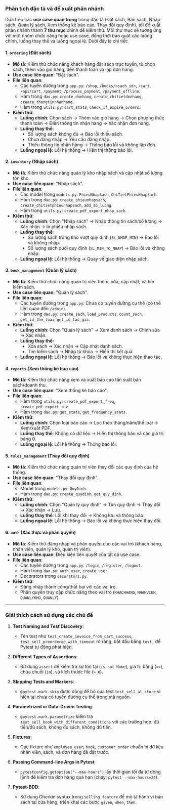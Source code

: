 ### Phân tích đặc tả và đề xuất phân nhánh

Dựa trên các **use case quan trọng** trong đặc tả (Đặt sách, Bán sách, Nhập sách, Quản lý sách, Xem thống kê báo cáo, Thay đổi quy định), tôi đề xuất phân nhánh thành **7 thư mục** chính để kiểm thử. Mỗi thư mục sẽ tương ứng với một nhóm chức năng hoặc use case, đồng thời bao quát các luồng chính, luồng thay thế và luồng ngoại lệ. Dưới đây là chi tiết:

#### 1. `ordering` (Đặt sách)

- **Mô tả**: Kiểm thử chức năng khách hàng đặt sách trực tuyến, từ chọn sách, thêm vào giỏ hàng, đến thanh toán và lập đơn hàng.
- **Use case liên quan**: "Đặt sách".
- **File liên quan**:
  - Các tuyến đường trong `app.py`: `/shop`, `/books/<sach_id>`, `/cart`, `/api/cart`, `/payment`, `/process_payment`, `/payment_offline`.
  - Hàm trong `dao.py`: `create_donhang`, `create_chitietdonhang`, `create_thongtinnhanhang`.
  - Hàm trong `utils.py`: `cart_stats`, `check_if_expire_orders`.
- **Kiểm thử**:
  - **Luồng chính**: Chọn sách → Thêm vào giỏ hàng → Chọn phương thức thanh toán → Điền thông tin nhận hàng → Xác nhận đơn hàng.
  - **Luồng thay thế**:
    - Số lượng sách không đủ → Báo lỗi thiếu sách.
    - Chưa đăng nhập → Yêu cầu đăng nhập.
    - Thiếu thông tin nhận hàng → Thông báo lỗi và không lập đơn.
  - **Luồng ngoại lệ**: Lỗi hệ thống → Hiển thị thông báo lỗi.

#### 2. `inventory` (Nhập sách)

- **Mô tả**: Kiểm thử chức năng quản lý kho nhập sách và cập nhật số lượng tồn kho.
- **Use case liên quan**: "Nhập sách".
- **File liên quan**:
  - Các model trong `models.py`: `PhieuNhapSach`, `ChiTietPhieuNhapSach`.
  - Hàm trong `dao.py`: `create_phieunhapsach`, `create_chitietphieunhapsach`, `add_so_luong`.
  - Hàm trong `utils.py`: `create_pdf_export_nhap_sach`.
- **Kiểm thử**:
  - **Luồng chính**: Chọn "Nhập sách" → Nhập thông tin sách/số lượng → Xác nhận → In phiếu nhập sách.
  - **Luồng thay thế**:
    - Số lượng sách trong kho vượt quy định (`SL_NHAP_MIN`) → Báo lỗi và không nhập.
    - Số lượng sách dưới quy định (`SL_MIN_TO_NHAP`) → Báo lỗi và không nhập.
  - **Luồng ngoại lệ**: Lỗi hệ thống → Quay về giao diện nhập sách.

#### 3. `book_management` (Quản lý sách)

- **Mô tả**: Kiểm thử chức năng quản trị viên thêm, xóa, cập nhật, và tìm kiếm sách.
- **Use case liên quan**: "Quản lý sách".
- **File liên quan**:
  - Các tuyến đường trong `app.py`: Chưa có tuyến đường cụ thể (có thể liên quan đến `/admin`).
  - Hàm trong `dao.py`: `create_sach`, `load_products`, `count_sach`, `get_id_the_loai`, `get_id_tac_gia`.
- **Kiểm thử**:
  - **Luồng chính**: Chọn "Quản lý sách" → Xem danh sách → Chỉnh sửa → Xác nhận.
  - **Luồng thay thế**:
    - Xóa sách → Xác nhận → Cập nhật danh sách.
    - Tìm kiếm sách → Nhập từ khóa → Hiển thị kết quả.
  - **Luồng ngoại lệ**: Lỗi hệ thống → Báo lỗi và không thực hiện thao tác.

#### 4. `reports` (Xem thống kê báo cáo)

- **Mô tả**: Kiểm thử chức năng xem và xuất báo cáo tần suất bán sách/doanh thu.
- **Use case liên quan**: "Xem thống kê báo cáo".
- **File liên quan**:
  - Hàm trong `utils.py`: `create_pdf_export_freq`, `create_pdf_export_rev`.
  - Hàm trong `dao.py`: `get_stats`, `get_frequency_stats`.
- **Kiểm thử**:
  - **Luồng chính**: Chọn loại báo cáo → Lọc theo tháng/năm/thể loại → Xem/xuất PDF.
  - **Luồng thay thế**: Không có dữ liệu → Hiển thị thông báo và các giá trị bằng 0.
  - **Luồng ngoại lệ**: Lỗi hệ thống → Thông báo lỗi.

#### 5. `rules_management` (Thay đổi quy định)

- **Mô tả**: Kiểm thử chức năng quản trị viên thay đổi các quy định của hệ thống.
- **Use case liên quan**: "Thay đổi quy định".
- **File liên quan**:
  - Model trong `models.py`: `QuyDinh`.
  - Hàm trong `dao.py`: `create_quydinh`, `get_quy_dinh`.
- **Kiểm thử**:
  - **Luồng chính**: Chọn "Quản lý quy định" → Tìm quy định → Thay đổi → Xác nhận → Lưu.
  - **Luồng thay thế**: Lỗi khi thay đổi → Không lưu và thông báo.
  - **Luồng ngoại lệ**: Lỗi hệ thống → Báo lỗi và không thực hiện thay đổi.

#### 6. `auth` (Xác thực và phân quyền)

- **Mô tả**: Kiểm thử đăng nhập và phân quyền cho các vai trò (khách hàng, nhân viên, quản lý kho, quản trị viên).
- **Use case liên quan**: Điều kiện tiên quyết của tất cả use case.
- **File liên quan**:
  - Các tuyến đường trong `app.py`: `/login`, `/register`, `/logout`.
  - Hàm trong `dao.py`: `auth_user`, `create_user`.
  - Decorators trong `decorators.py`.
- **Kiểm thử**:
  - Đăng nhập thành công/thất bại với các vai trò.
  - Phân quyền truy cập chức năng theo vai trò (`KHACHHANG`, `NHANVIEN`, `QUANLYKHO`, `QUANLY`).

---

### Giải thích cách sử dụng các chủ đề

1. **Test Naming and Test Discovery**:
   - Tên test như `test_create_invoice_from_cart_success`, `test_sell_preordered_with_timeout` rõ ràng, bắt đầu bằng `test_` để Pytest tự động phát hiện.

2. **Different Types of Assertions**:
   - Sử dụng `assert` để kiểm tra sự tồn tại (`is not None`), giá trị bằng (`==`), chứa chuỗi (`in`), và kích thước file (`> 0`).

3. **Skipping Tests and Markers**:
   - `@pytest.mark.skip` được dùng để bỏ qua test `test_sell_at_store` vì hiện tại chưa có tuyến đường cụ thể trong mã nguồn.

4. **Parametrized or Data-Driven Testing**:
   - `@pytest.mark.parametrize` kiểm tra `test_sell_book_with_different_conditions` với các trường hợp: đủ tiền/đủ sách, không đủ sách, không đủ tiền.

5. **Fixtures**:
   - Các fixture như `employee_user`, `book`, `customer_order` chuẩn bị dữ liệu nhân viên, sách, và đơn hàng đã đặt trước.

6. **Passing Command-line Args in Pytest**:
   - `pytestconfig.getoption("--max-hours")` lấy thời gian tối đa từ dòng lệnh để kiểm tra đơn hàng quá hạn (chạy: `pytest --max-hours=24`).

7. **Pytest-BDD**:
   - Sử dụng Gherkin syntax trong `selling.feature` để mô tả hành vi bán sách tại cửa hàng, triển khai các bước `given`, `when`, `then`.
